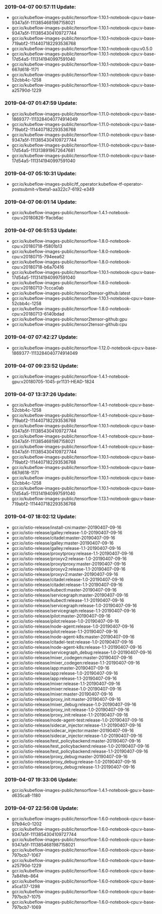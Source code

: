 ### 2019-04-07 00:57:11 Update:

- gcr.io/kubeflow-images-public/tensorflow-1.10.1-notebook-cpu:v-base-9347a5f-1113854681987158021
- gcr.io/kubeflow-images-public/tensorflow-1.10.1-notebook-cpu:v-base-9347a5f-1113854304109727744
- gcr.io/kubeflow-images-public/tensorflow-1.10.1-notebook-cpu:v-base-719abf2-1114407182293536768
- gcr.io/kubeflow-images-public/tensorflow-1.10.1-notebook-cpu:v0.5.0
- gcr.io/kubeflow-images-public/tensorflow-1.10.1-notebook-cpu:v-base-17d54a5-1113141940997591040
- gcr.io/kubeflow-images-public/tensorflow-1.10.1-notebook-cpu:v-base-667d618-1171
- gcr.io/kubeflow-images-public/tensorflow-1.10.1-notebook-cpu:v-base-52cbb4c-1258
- gcr.io/kubeflow-images-public/tensorflow-1.10.1-notebook-cpu:v-base-a25790d-1229
### 2019-04-07 01:47:59 Update:

- gcr.io/kubeflow-images-public/tensorflow-1.11.0-notebook-cpu:v-base-1869377-1113284040774914049
- gcr.io/kubeflow-images-public/tensorflow-1.11.0-notebook-cpu:v-base-719abf2-1114407182293536768
- gcr.io/kubeflow-images-public/tensorflow-1.11.0-notebook-cpu:v-base-9347a5f-1113854304109727744
- gcr.io/kubeflow-images-public/tensorflow-1.11.0-notebook-cpu:v-base-17d54a5-1113138919672647681
- gcr.io/kubeflow-images-public/tensorflow-1.11.0-notebook-cpu:v-base-17d54a5-1113141940997591040
### 2019-04-07 05:10:31 Update:

- gcr.io/kubeflow-images-public/tf_operator:kubeflow-tf-operator-postsubmit-v1beta1-aa322c7-6192-e349
### 2019-04-07 06:01:14 Update:

- gcr.io/kubeflow-images-public/tensorflow-1.4.1-notebook-cpu:v20180826-1facb6ac
### 2019-04-07 06:51:53 Update:

- gcr.io/kubeflow-images-public/tensorflow-1.8.0-notebook-cpu:v20180718-f5801b13
- gcr.io/kubeflow-images-public/tensorflow-1.8.0-notebook-cpu:v20180715-794eea62
- gcr.io/kubeflow-images-public/tensorflow-1.8.0-notebook-cpu:v20180718-b6a70416
- gcr.io/kubeflow-images-public/tensorflow-1.10.1-notebook-cpu:v-base-17d54a5-1113141940997591040
- gcr.io/kubeflow-images-public/tensorflow-1.8.0-notebook-cpu:v20180713-7ccca0ab
- gcr.io/kubeflow-images-public/tensor2tensor-github:latest
- gcr.io/kubeflow-images-public/tensorflow-1.10.1-notebook-cpu:v-base-52cbb4c-1258
- gcr.io/kubeflow-images-public/tensorflow-1.8.0-notebook-cpu:v20180713-6140bdad
- gcr.io/kubeflow-images-public/tensor2tensor-github:gpu
- gcr.io/kubeflow-images-public/tensor2tensor-github:cpu
### 2019-04-07 07:42:27 Update:

- gcr.io/kubeflow-images-public/tensorflow-1.12.0-notebook-cpu:v-base-1869377-1113284040774914049
### 2019-04-07 09:23:52 Update:

- gcr.io/kubeflow-images-public/tensorflow-1.4.1-notebook-gpu:v20180705-1045-pr1131-HEAD-1824
### 2019-04-07 13:37:26 Update:

- gcr.io/kubeflow-images-public/tensorflow-1.4.1-notebook-cpu:v-base-52cbb4c-1258
- gcr.io/kubeflow-images-public/tensorflow-1.4.1-notebook-cpu:v-base-719abf2-1114407182293536768
- gcr.io/kubeflow-images-public/tensorflow-1.10.1-notebook-cpu:v-base-9347a5f-1113854304109727744
- gcr.io/kubeflow-images-public/tensorflow-1.4.1-notebook-cpu:v-base-9347a5f-1113854681987158021
- gcr.io/kubeflow-images-public/tensorflow-1.4.1-notebook-cpu:v-base-9347a5f-1113854304109727744
- gcr.io/kubeflow-images-public/tensorflow-1.10.1-notebook-cpu:v-base-719abf2-1114407182293536768
- gcr.io/kubeflow-images-public/tensorflow-1.10.1-notebook-cpu:v-base-667d618-1171
- gcr.io/kubeflow-images-public/tensorflow-1.10.1-notebook-cpu:v-base-52cbb4c-1258
- gcr.io/kubeflow-images-public/tensorflow-1.10.1-notebook-cpu:v-base-17d54a5-1113141940997591040
- gcr.io/kubeflow-images-public/tensorflow-1.13.1-notebook-gpu:v-base-719abf2-1114407182293536768
### 2019-04-07 18:02:12 Update:

- gcr.io/istio-release/install-cni:master-20190407-09-16
- gcr.io/istio-release/galley:release-1.0-20190407-09-16
- gcr.io/istio-release/citadel:master-20190407-09-16
- gcr.io/istio-release/galley:master-20190407-09-16
- gcr.io/istio-release/galley:release-1.1-20190407-09-16
- gcr.io/istio-release/proxytproxy:release-1.1-20190407-09-16
- gcr.io/istio-release/proxyv2:release-1.0-20190407-09-16
- gcr.io/istio-release/proxytproxy:master-20190407-09-16
- gcr.io/istio-release/proxyv2:release-1.1-20190407-09-16
- gcr.io/istio-release/proxyv2:master-20190407-09-16
- gcr.io/istio-release/citadel:release-1.0-20190407-09-16
- gcr.io/istio-release/citadel:release-1.1-20190407-09-16
- gcr.io/istio-release/kubectl:master-20190407-09-16
- gcr.io/istio-release/servicegraph:master-20190407-09-16
- gcr.io/istio-release/kubectl:release-1.1-20190407-09-16
- gcr.io/istio-release/servicegraph:release-1.0-20190407-09-16
- gcr.io/istio-release/servicegraph:release-1.1-20190407-09-16
- gcr.io/istio-release/pilot:master-20190407-09-16
- gcr.io/istio-release/pilot:release-1.0-20190407-09-16
- gcr.io/istio-release/node-agent:release-1.0-20190407-09-16
- gcr.io/istio-release/pilot:release-1.1-20190407-09-16
- gcr.io/istio-release/node-agent-k8s:master-20190407-09-16
- gcr.io/istio-release/citadel-test:release-1.0-20190407-09-16
- gcr.io/istio-release/node-agent-k8s:release-1.1-20190407-09-16
- gcr.io/istio-release/servicegraph_debug:release-1.0-20190407-09-16
- gcr.io/istio-release/mixer_codegen:master-20190407-09-16
- gcr.io/istio-release/mixer_codegen:release-1.1-20190407-09-16
- gcr.io/istio-release/app:master-20190407-09-16
- gcr.io/istio-release/app:release-1.0-20190407-09-16
- gcr.io/istio-release/app:release-1.1-20190407-09-16
- gcr.io/istio-release/mixer:release-1.1-20190407-09-16
- gcr.io/istio-release/mixer:release-1.0-20190407-09-16
- gcr.io/istio-release/mixer:master-20190407-09-16
- gcr.io/istio-release/proxy_init:master-20190407-09-16
- gcr.io/istio-release/mixer_debug:release-1.0-20190407-09-16
- gcr.io/istio-release/proxy_init:release-1.0-20190407-09-16
- gcr.io/istio-release/proxy_init:release-1.1-20190407-09-16
- gcr.io/istio-release/node-agent-test:release-1.0-20190407-09-16
- gcr.io/istio-release/sidecar_injector:release-1.1-20190407-09-16
- gcr.io/istio-release/sidecar_injector:master-20190407-09-16
- gcr.io/istio-release/sidecar_injector:release-1.0-20190407-09-16
- gcr.io/istio-release/test_policybackend:master-20190407-09-16
- gcr.io/istio-release/test_policybackend:release-1.0-20190407-09-16
- gcr.io/istio-release/test_policybackend:release-1.1-20190407-09-16
- gcr.io/istio-release/proxy_debug:master-20190407-09-16
- gcr.io/istio-release/proxy_debug:release-1.0-20190407-09-16
- gcr.io/istio-release/proxy_debug:release-1.1-20190407-09-16
### 2019-04-07 19:33:06 Update:

- gcr.io/kubeflow-images-public/tensorflow-1.4.1-notebook-gpu:v-base-d635ca8-1180
### 2019-04-07 22:56:08 Update:

- gcr.io/kubeflow-images-public/tensorflow-1.6.0-notebook-cpu:v-base-97b94c0-1202
- gcr.io/kubeflow-images-public/tensorflow-1.6.0-notebook-cpu:v-base-9347a5f-1113854304109727744
- gcr.io/kubeflow-images-public/tensorflow-1.6.0-notebook-cpu:v-base-9347a5f-1113854681987158021
- gcr.io/kubeflow-images-public/tensorflow-1.6.0-notebook-cpu:v-base-797bcb7-1067
- gcr.io/kubeflow-images-public/tensorflow-1.6.0-notebook-cpu:v-base-a25790d-1229
- gcr.io/kubeflow-images-public/tensorflow-1.6.0-notebook-cpu:v-base-7a84feb-864
- gcr.io/kubeflow-images-public/tensorflow-1.6.0-notebook-cpu:v-base-a5ca137-1298
- gcr.io/kubeflow-images-public/tensorflow-1.6.0-notebook-cpu:v-base-797bcb7-1075
- gcr.io/kubeflow-images-public/tensorflow-1.6.0-notebook-cpu:v-base-797bcb7-1069
